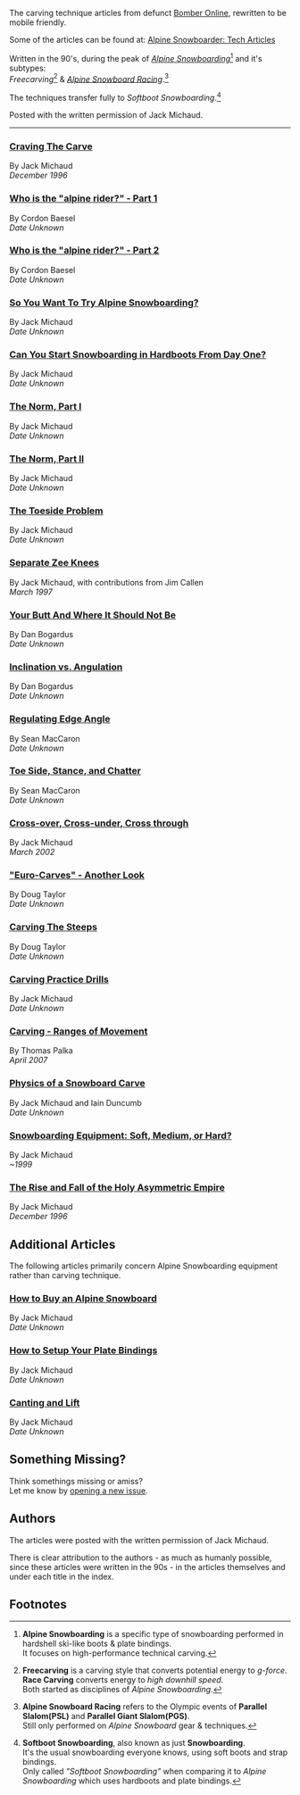 The carving technique articles from defunct
[Bomber Online][old-bomber-site], rewritten to be mobile friendly.

Some of the articles can be found at:
[Alpine Snowboarder: Tech Articles][asb:ta]

Written in the 90's, during the peak of
[*Alpine Snowboarding*][alpine-snowboarding][^1] and it's subtypes:  
*Freecarving*[^2] & [*Alpine Snowboard Racing*][snowboard-racing].[^3]

The techniques transfer fully to *Softboot Snowboarding*.[^4]

Posted with the written permission of Jack Michaud.

---

### [Craving The Carve][craving-the-carve]

By Jack Michaud  
*December 1996*

### [Who is the "alpine rider?" - Part 1][alpine-rider-1]

By Cordon Baesel  
*Date Unknown*

### [Who is the "alpine rider?" - Part 2][alpine-rider-2]

By Cordon Baesel  
*Date Unknown*

### [So You Want To Try Alpine Snowboarding?][try-alpine]

By Jack Michaud  
*Date Unknown*

### [Can You Start Snowboarding in Hardboots From Day One?][day-one-hardboots]

By Jack Michaud  
*Date Unknown*

### [The Norm, Part I][norm-part-1]

By Jack Michaud  
*Date Unknown*

### [The Norm, Part II][norm-part-2]

By Jack Michaud  
*Date Unknown*

### [The Toeside Problem][toeside-problem]

By Jack Michaud  
*Date Unknown*

### [Separate Zee Knees][separate-knees]

By Jack Michaud, with contributions from Jim Callen  
*March 1997*

### [Your Butt And Where It Should Not Be][butt-position]

By Dan Bogardus  
*Date Unknown*

### [Inclination vs. Angulation][inclination-angulation]

By Dan Bogardus  
*Date Unknown*

### [Regulating Edge Angle][regulating-edge-angle]

By Sean MacCaron  
*Date Unknown*

### [Toe Side, Stance, and Chatter][toeside-stance-chatter]

By Sean MacCaron  
*Date Unknown*

### [Cross-over, Cross-under, Cross through][cross-over-under-through]

By Jack Michaud  
*March 2002*

### ["Euro-Carves" - Another Look][eurocarves-look]

By Doug Taylor   
*Date Unknown*

### [Carving The Steeps][carving-steeps]

By Doug Taylor  
*Date Unknown*

### [Carving Practice Drills][carving-drills]

By Jack Michaud  
*Date Unknown*

### [Carving - Ranges of Movement][ranges-of-movement]

By Thomas Palka  
*April 2007*

### [Physics of a Snowboard Carve][carving-physics]

By Jack Michaud and Iain Duncumb  
*Date Unknown*

### [Snowboarding Equipment: Soft, Medium, or Hard?][snowboard-stiffness]

By Jack Michaud  
*~1999*

### [The Rise and Fall of the Holy Asymmetric Empire][assymetric-empire]

By Jack Michaud  
*December 1996*

## Additional Articles

The following articles primarily concern Alpine Snowboarding equipment
rather than carving technique.

### [How to Buy an Alpine Snowboard][alpine-snowboard-guide]

By Jack Michaud  
*Date Unknown*

### [How to Setup Your Plate Bindings][setup-plate-bindings]

By Jack Michaud  
*Date Unknown*

### [Canting and Lift][canting-and-lift]

By Jack Michaud  
*Date Unknown*

## Something Missing?

Think somethings missing or amiss?  
Let me know by [opening a new issue][new-gh-issue].

## Authors 

The articles were posted with the written permission of Jack Michaud.  

There is clear attribution to the authors - as much as humanly possible, 
since these articles were written in the 90s - 
in the articles themselves and under each title in the index. 


## Footnotes

[^1]: **Alpine Snowboarding** is a specific type of snowboarding performed in
      hardshell ski-like boots & plate bindings.   
      It focuses on high-performance technical carving.  

[^2]: **Freecarving** is a carving style that converts potential energy to
      *g-force*.  
      **Race Carving** converts energy to *high downhill speed*.  
      Both started as disciplines of *Alpine Snowboarding*.

[^3]: **Alpine Snowboard Racing** refers to the Olympic events of
      **Parallel Slalom(PSL)** and **Parallel Giant Slalom(PGS)**.  
      Still only performed on *Alpine Snowboard* gear & techniques.

[^4]: **Softboot Snowboarding**, also known as just **Snowboarding**.  
      It's the usual snowboarding everyone knows,
      using soft boots and strap bindings.  
      Only called *"Softboot Snowboarding"* when comparing it to
      *Alpine Snowboarding* which uses hardboots and plate bindings.

[gh-page]: https://nicholaswmin.github.io/alpine-carving/
[old-bomber-site]: https://web.archive.org/web/20120501220353/http://www.bomberonline.com/
[alpine-snowboarding]: https://en.wikipedia.org/wiki/Snowboarding#Alpine_snowboarding
[alpine-snowboarder]: http://alpinesnowboarder.com/
[asb:ta]:  http://alpinesnowboarder.com/tech-articles
[new-gh-issue]: https://github.com/nicholaswmin/alpine-carving/issues/new
[carved-turn]: https://en.wikipedia.org/wiki/Carved_turn
[snowboard-racing]: https://www.redbull.com/us-en/snowboard-alpine-racing
[sbx]: https://en.wikipedia.org/wiki/Snowboard_cross
[alpine-snowboarder_tech-articles]: http://alpinesnowboarder.com/tech-articles/
[bomber-online_tech-articles]: https://www.bomberonline.com/Manuals-Tech-Articles-and-Help_ep_82-1.html
[try-alpine]: articles/try-alpine/article.md
[day-one-hardboots]: articles/day-one-hardboots/article.md
[norm-part-1]: articles/norm-part-1/article.md
[norm-part-2]: articles/norm-part-2/article.md
[carving-drills]: articles/carving-drills/article.md
[toeside-problem]: articles/toeside-problem/article.md
[separate-knees]: articles/separate-knees/article.md
[carving-steeps]: articles/carving-steeps/article.md
[toeside-stance-chatter]: articles/toeside-stance-chatter/article.md
[carving-physics]: articles/carving-physics/article.md
[alpine-snowboard-guide]: articles/alpine-snowboard-guide/article.md
[canting-and-lift]: articles/canting-and-lift/article.md
[alpine-rider-1]: articles/alpine-rider-1/article.md
[alpine-rider-2]: articles/alpine-rider-2/article.md
[assymetric-empire]: articles/assymetric-empire/article.md
[butt-position]: articles/butt-position/article.md
[craving-the-carve]: articles/craving-the-carve/article.md
[cross-over-under-through]: articles/cross-over-under-through/article.md
[eurocarves-look]: articles/eurocarves-look/article.md
[inclination-angulation]: articles/inclination-angulation/article.md
[ranges-of-movement]: articles/ranges-of-movement/article.md
[regulating-edge-angle]: articles/regulating-edge-angle/article.md
[snowboard-stiffness]: articles/snowboard-stiffness/article.md
[setup-plate-bindings]: articles/setup-plate-bindings/article.md


[wmin]: https://github.com/nicholaswmin
